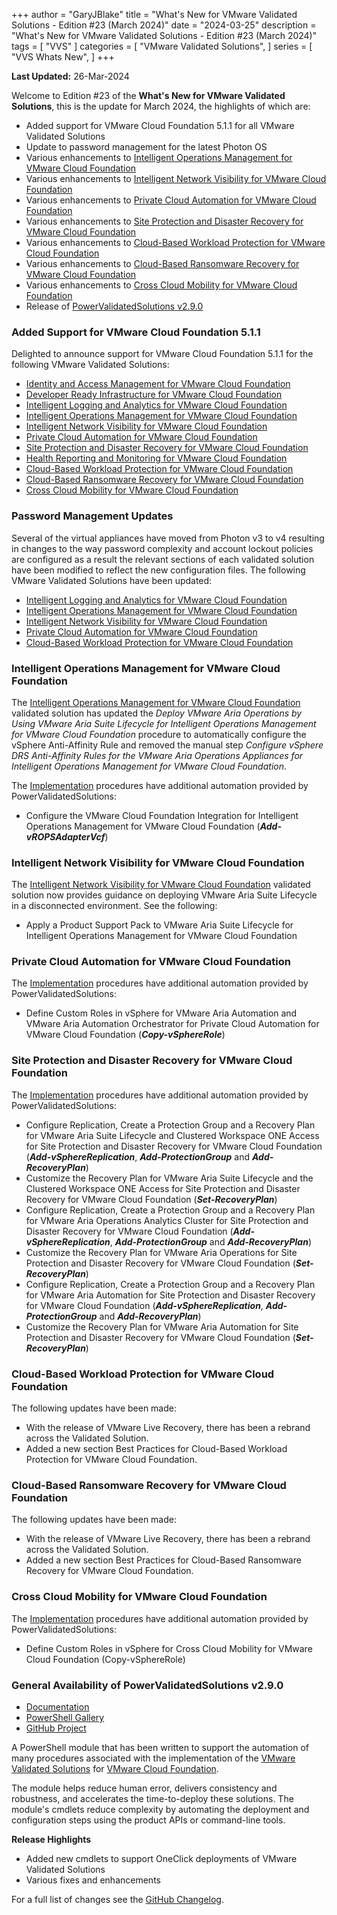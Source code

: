 +++
author = "GaryJBlake"
title = "What's New for VMware Validated Solutions - Edition #23 (March 2024)"
date = "2024-03-25"
description = "What's New for VMware Validated Solutions - Edition #23 (March 2024)"
tags = [
    "VVS"
]
categories = [
    "VMware Validated Solutions",
]
series = [
    "VVS Whats New",
]
+++

**Last Updated:** 26-Mar-2024

Welcome to Edition #23 of the **What's New for VMware Validated Solutions**, this is the update for March 2024, the highlights of which are:

* Added support for VMware Cloud Foundation 5.1.1 for all VMware Validated Solutions
* Update to password management for the latest Photon OS
* Various enhancements to [Intelligent Operations Management for VMware Cloud Foundation](https://core.vmware.com/intelligent-operations-management-vmware-cloud-foundation)
* Various enhancements to [Intelligent Network Visibility for VMware Cloud Foundation](https://core.vmware.com/intelligent-network-visibility-vmware-cloud-foundation)
* Various enhancements to [Private Cloud Automation for VMware Cloud Foundation](https://core.vmware.com/private-cloud-automation-vmware-cloud-foundation)
* Various enhancements to [Site Protection and Disaster Recovery for VMware Cloud Foundation](https://core.vmware.com/site-protection-and-disaster-recovery-vmware-cloud-foundation)
* Various enhancements to [Cloud-Based Workload Protection for VMware Cloud Foundation](https://core.vmware.com/cloud-based-workload-protection-vmware-cloud-foundation)
* Various enhancements to [Cloud-Based Ransomware Recovery for VMware Cloud Foundation](https://core.vmware.com/cloud-based-ransomware-recovery-vmware-cloud-foundation)
* Various enhancements to [Cross Cloud Mobility for VMware Cloud Foundation](https://core.vmware.com/cross-cloud-mobility-vmware-cloud-foundation)
* Release of [PowerValidatedSolutions v2.9.0](https://www.powershellgallery.com/packages/PowerValidatedSolutions/2.9.0)

### Added Support for VMware Cloud Foundation 5.1.1

Delighted to announce support for VMware Cloud Foundation 5.1.1 for the following VMware Validated Solutions:

* [Identity and Access Management for VMware Cloud Foundation](https://core.vmware.com/identity-and-access-management-vmware-cloud-foundation)
* [Developer Ready Infrastructure for VMware Cloud Foundation](https://core.vmware.com/developer-ready-infrastructure-vmware-cloud-foundation)
* [Intelligent Logging and Analytics for VMware Cloud Foundation](https://core.vmware.com/intelligent-logging-and-analytics-vmware-cloud-foundation)
* [Intelligent Operations Management for VMware Cloud Foundation](https://core.vmware.com/intelligent-operations-management-vmware-cloud-foundation)
* [Intelligent Network Visibility for VMware Cloud Foundation](https://core.vmware.com/intelligent-network-visibility-vmware-cloud-foundation)
* [Private Cloud Automation for VMware Cloud Foundation](https://core.vmware.com/private-cloud-automation-vmware-cloud-foundation)
* [Site Protection and Disaster Recovery for VMware Cloud Foundation](https://core.vmware.com/site-protection-and-disaster-recovery-vmware-cloud-foundation)
* [Health Reporting and Monitoring for VMware Cloud Foundation](https://core.vmware.com/health-reporting-and-monitoring-vmware-cloud-foundation)
* [Cloud-Based Workload Protection for VMware Cloud Foundation](https://core.vmware.com/cloud-based-workload-protection-vmware-cloud-foundation)
* [Cloud-Based Ransomware Recovery for VMware Cloud Foundation](https://core.vmware.com/cloud-based-ransomware-recovery-vmware-cloud-foundation)
* [Cross Cloud Mobility for VMware Cloud Foundation](https://core.vmware.com/cross-cloud-mobility-vmware-cloud-foundation)

### Password Management Updates

Several of the virtual appliances have moved from Photon v3 to v4 resulting in changes to the way password complexity and account lockout policies are configured as a result the relevant sections of each validated solution have been modified to reflect the new configuration files. The following VMware Validated Solutions have been updated:

* [Intelligent Logging and Analytics for VMware Cloud Foundation](https://core.vmware.com/intelligent-logging-and-analytics-vmware-cloud-foundation)
* [Intelligent Operations Management for VMware Cloud Foundation](https://core.vmware.com/intelligent-operations-management-vmware-cloud-foundation)
* [Intelligent Network Visibility for VMware Cloud Foundation](https://core.vmware.com/intelligent-network-visibility-vmware-cloud-foundation)
* [Private Cloud Automation for VMware Cloud Foundation](https://core.vmware.com/private-cloud-automation-vmware-cloud-foundation)
* [Cloud-Based Workload Protection for VMware Cloud Foundation](https://core.vmware.com/cloud-based-workload-protection-vmware-cloud-foundation)

### Intelligent Operations Management for VMware Cloud Foundation

The [Intelligent Operations Management for VMware Cloud Foundation](https://core.vmware.com/intelligent-operations-management-vmware-cloud-foundation) validated solution has updated the *Deploy VMware Aria Operations by Using VMware Aria Suite Lifecycle for Intelligent Operations Management for VMware Cloud Foundation* procedure to automatically configure the vSphere Anti-Affinity Rule and removed the manual step *Configure vSphere DRS Anti-Affinity Rules for the VMware Aria Operations Appliances for Intelligent Operations Management for VMware Cloud Foundation*.

The [Implementation](https://core.vmware.com/implementation-intelligent-operations-management) procedures have additional automation provided by PowerValidatedSolutions:

* Configure the VMware Cloud Foundation Integration for Intelligent Operations Management for VMware Cloud Foundation (***Add-vROPSAdapterVcf***)

### Intelligent Network Visibility for VMware Cloud Foundation

The [Intelligent Network Visibility for VMware Cloud Foundation](https://core.vmware.com/intelligent-network-visibility-vmware-cloud-foundation) validated solution now provides guidance on deploying VMware Aria Suite Lifecycle in a disconnected environment. See the following:

* Apply a Product Support Pack to VMware Aria Suite Lifecycle for Intelligent Operations Management for VMware Cloud Foundation

### Private Cloud Automation for VMware Cloud Foundation

The [Implementation](https://core.vmware.com/implementation-private-cloud-automation) procedures have additional automation provided by PowerValidatedSolutions:

* Define Custom Roles in vSphere for VMware Aria Automation and VMware Aria Automation Orchestrator for Private Cloud Automation for VMware Cloud Foundation (***Copy-vSphereRole***)

### Site Protection and Disaster Recovery for VMware Cloud Foundation

The [Implementation](https://core.vmware.com/implementation-site-protection-and-disaster-recovery) procedures have additional automation provided by PowerValidatedSolutions:

* Configure Replication, Create a Protection Group and a Recovery Plan for VMware Aria Suite Lifecycle and Clustered Workspace ONE Access for Site Protection and Disaster Recovery for VMware Cloud Foundation (***Add-vSphereReplication***, ***Add-ProtectionGroup*** and ***Add-RecoveryPlan***)
* Customize the Recovery Plan for VMware Aria Suite Lifecycle and the Clustered Workspace ONE Access for Site Protection and Disaster Recovery for VMware Cloud Foundation (***Set-RecoveryPlan***)
* Configure Replication, Create a Protection Group and a Recovery Plan for VMware Aria Operations Analytics Cluster for Site Protection and Disaster Recovery for VMware Cloud Foundation (***Add-vSphereReplication***, ***Add-ProtectionGroup*** and ***Add-RecoveryPlan***)
* Customize the Recovery Plan for VMware Aria Operations for Site Protection and Disaster Recovery for VMware Cloud Foundation (***Set-RecoveryPlan***)
* Configure Replication, Create a Protection Group and a Recovery Plan for VMware Aria Automation for Site Protection and Disaster Recovery for VMware Cloud Foundation (***Add-vSphereReplication***, ***Add-ProtectionGroup*** and ***Add-RecoveryPlan***)
* Customize the Recovery Plan for VMware Aria Automation for Site Protection and Disaster Recovery for VMware Cloud Foundation (***Set-RecoveryPlan***)

### Cloud-Based Workload Protection for VMware Cloud Foundation

The following updates have been made:

* With the release of VMware Live Recovery, there has been a rebrand across the Validated Solution.
* Added a new section Best Practices for Cloud-Based Workload Protection for VMware Cloud Foundation.

### Cloud-Based Ransomware Recovery for VMware Cloud Foundation

The following updates have been made:

* With the release of VMware Live Recovery, there has been a rebrand across the Validated Solution.
* Added a new section Best Practices for Cloud-Based Ransomware Recovery for VMware Cloud Foundation.

### Cross Cloud Mobility for VMware Cloud Foundation

The [Implementation](https://core.vmware.com/implementation-cross-cloud-mobility) procedures have additional automation provided by PowerValidatedSolutions:

* Define Custom Roles in vSphere for Cross Cloud Mobility for VMware Cloud Foundation (Copy-vSphereRole)

### General Availability of PowerValidatedSolutions v2.9.0

* [Documentation](https://vmware-samples.github.io/power-validated-solutions-for-cloud-foundation/)
* [PowerShell Gallery](https://www.powershellgallery.com/packages/PowerValidatedSolutions/2.9.0)
* [GitHub Project](https://github.com/vmware-samples/power-validated-solutions-for-cloud-foundation)

A PowerShell module that has been written to support the automation of many procedures associated with the implementation of the [VMware Validated Solutions](https://vmware.com/go/vvs) for [VMware Cloud Foundation](https://docs.vmware.com/en/VMware-Cloud-Foundation).

The module helps reduce human error, delivers consistency and robustness, and accelerates the time-to-deploy these solutions. The module's cmdlets reduce complexity by automating the deployment and configuration steps using the product APIs or command-line tools.

**Release Highlights**

* Added new cmdlets to support OneClick deployments of VMware Validated Solutions
* Various fixes and enhancements

For a full list of changes see the [GitHub Changelog](https://github.com/vmware-samples/power-validated-solutions-for-cloud-foundation/blob/main/CHANGELOG.md).
